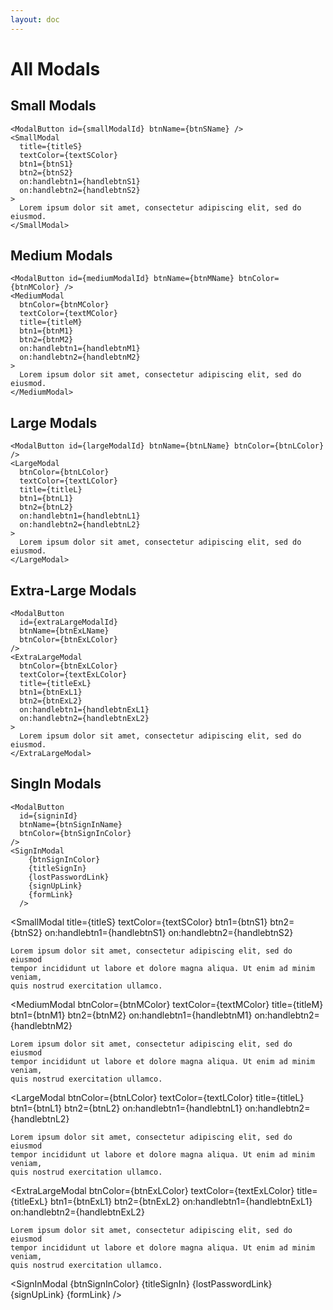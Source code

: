 ```yaml
---
layout: doc
---
```


<script>
  import {
    SmallModal,
    MediumModal,
    LargeModal,
    ExtraLargeModal,
    SignInModal,
    ModalButton,
  } from "$lib/index";
  import Prism from "prismjs";
  import "prismjs/themes/prism.css";

  // small
  let smallModalId = "small-modal";
  let btnSName = "Small Modal";

  let titleS = "Small Modal Title";
  let textSColor = "gray";
  let btnS1 = "I accept";
  let btnS2 = "Decline";

  const handlebtnS1 = () => {
    alert("handlebtnS1 is clicked from a parent page.");
    toggleModal(smallModalId, false);
  };

  const handlebtnS2 = () => {
    alert("handlebtnS2 is clicked from a parent page.");
    toggleModal(smallModalId, false);
  };

  // medium
  let mediumModalId = "medium-modal";
  let btnMName = "Medium Modal";
  let btnMColor = "red";
  let textMColor = "yellow";
  let titleM = "Medium Modal Title";
  let btnM1 = "I accept";
  let btnM2 = "Decline";

  const handlebtnM1 = () => {
    alert("handlebtnM1 is clicked from a parent page.");
    toggleModal(mediumModalId, false);
  };

  const handlebtnM2 = () => {
    alert("handlebtnM2 is clicked from a parent page.");
    toggleModal(mediumModalId, false);
  };

  // Large
  let largeModalId = "large-modal";
  let btnLName = "Large Modal";
  let btnLColor = "yellow";
  let textLColor = "green";
  let titleL = "Large Modal Title";
  let btnL1 = "I accept";
  let btnL2 = "Decline";

  const handlebtnL1 = () => {
    alert("handlebtnL1 is clicked from a parent page.");
    toggleModal(largeModalId, false);
  };

  const handlebtnL2 = () => {
    alert("handlebtnL2 is clicked from a parent page.");
    toggleModal(largeModalId, false);
  };

  // Extra Large
  let extraLargeModalId = "extralarge-modal";
  let btnExLName = "Extra Large Modal";
  let btnExLColor = "green";
  let textExLColor = "blue";
  let titleExL = "Exttra Large Modal";
  let btnExL1 = "I accept";
  let btnExL2 = "Decline";

  const handlebtnExL1 = () => {
    alert("handlebtnExL1 is clicked from a parent page.");
    toggleModal(extraLargeModalId, false);
  };

  const handlebtnExL2 = () => {
    alert("handlebtnExL2 is clicked from a parent page.");
    toggleModal(extraLargeModalId, false);
  };

  // SignIn Modal
  let signinId = "signin-modal";
  let btnSignInName = "Sign In Modal";
  let btnSignInColor = "purple";
  let titleSignIn = "Sign in to our platform";
  let lostPasswordLink = "/auth/lost-password";
  let signUpLink = "/auth/signup";
  let formLink = "/auth/login";
</script>

<h1 class="text-3xl w-full">All Modals</h1>

<h2 class="text-xl w-full mt-8">Small Modals</h2>

```
<ModalButton id={smallModalId} btnName={btnSName} />
<SmallModal
  title={titleS}
  textColor={textSColor}
  btn1={btnS1}
  btn2={btnS2}
  on:handlebtn1={handlebtnS1}
  on:handlebtn2={handlebtnS2}
>
  Lorem ipsum dolor sit amet, consectetur adipiscing elit, sed do eiusmod.
</SmallModal>
```

<div class="container flex flex-wrap my-8 mx-auto justify-center">
  <!-- Small Modal Button -->
  <ModalButton id={smallModalId} btnName={btnSName} />
</div>

<h2 class="text-xl w-full mt-8">Medium Modals</h2>

```
<ModalButton id={mediumModalId} btnName={btnMName} btnColor={btnMColor} />
<MediumModal
  btnColor={btnMColor}
  textColor={textMColor}
  title={titleM}
  btn1={btnM1}
  btn2={btnM2}
  on:handlebtn1={handlebtnM1}
  on:handlebtn2={handlebtnM2}
>
  Lorem ipsum dolor sit amet, consectetur adipiscing elit, sed do eiusmod.
</MediumModal>
```

<div class="container flex flex-wrap my-8 mx-auto justify-center">
  <!-- Medium Modal Button -->
  <ModalButton id={mediumModalId} btnName={btnMName} btnColor={btnMColor} />
</div>

<h2 class="text-xl w-full mt-8">Large Modals</h2>

```
<ModalButton id={largeModalId} btnName={btnLName} btnColor={btnLColor} />
<LargeModal
  btnColor={btnLColor}
  textColor={textLColor}
  title={titleL}
  btn1={btnL1}
  btn2={btnL2}
  on:handlebtn1={handlebtnL1}
  on:handlebtn2={handlebtnL2}
>
  Lorem ipsum dolor sit amet, consectetur adipiscing elit, sed do eiusmod.
</LargeModal>
```

<div class="container flex flex-wrap my-8 mx-auto justify-center">
  <!-- Large Modal Button -->
  <ModalButton id={largeModalId} btnName={btnLName} btnColor={btnLColor} />
</div>

<h2 class="text-xl w-full mt-8">Extra-Large Modals</h2>

```
<ModalButton
  id={extraLargeModalId}
  btnName={btnExLName}
  btnColor={btnExLColor}
/>
<ExtraLargeModal
  btnColor={btnExLColor}
  textColor={textExLColor}
  title={titleExL}
  btn1={btnExL1}
  btn2={btnExL2}
  on:handlebtn1={handlebtnExL1}
  on:handlebtn2={handlebtnExL2}
>
  Lorem ipsum dolor sit amet, consectetur adipiscing elit, sed do eiusmod.
</ExtraLargeModal>   
```

<div class="container flex flex-wrap my-8 mx-auto justify-center">
  <!-- ExtraLarge Modal Button -->
  <ModalButton
    id={extraLargeModalId}
    btnName={btnExLName}
    btnColor={btnExLColor}
  />
</div>

<h2 class="text-xl w-full mt-8">SingIn Modals</h2>

```
<ModalButton
  id={signinId}
  btnName={btnSignInName}
  btnColor={btnSignInColor}
/>
<SignInModal
    {btnSignInColor}
    {titleSignIn}
    {lostPasswordLink}
    {signUpLink}
    {formLink}
  />
```

<div class="container flex flex-wrap my-8 mx-auto justify-center">
  <!-- SignInModal Button -->
  <ModalButton
    id={signinId}
    btnName={btnSignInName}
    btnColor={btnSignInColor}
  />
</div>


  <SmallModal
    title={titleS}
    textColor={textSColor}
    btn1={btnS1}
    btn2={btnS2}
    on:handlebtn1={handlebtnS1}
    on:handlebtn2={handlebtnS2}
  >
    Lorem ipsum dolor sit amet, consectetur adipiscing elit, sed do eiusmod
    tempor incididunt ut labore et dolore magna aliqua. Ut enim ad minim veniam,
    quis nostrud exercitation ullamco.
  </SmallModal>

  <MediumModal
    btnColor={btnMColor}
    textColor={textMColor}
    title={titleM}
    btn1={btnM1}
    btn2={btnM2}
    on:handlebtn1={handlebtnM1}
    on:handlebtn2={handlebtnM2}
  >
    Lorem ipsum dolor sit amet, consectetur adipiscing elit, sed do eiusmod
    tempor incididunt ut labore et dolore magna aliqua. Ut enim ad minim veniam,
    quis nostrud exercitation ullamco.
  </MediumModal>

  <LargeModal
    btnColor={btnLColor}
    textColor={textLColor}
    title={titleL}
    btn1={btnL1}
    btn2={btnL2}
    on:handlebtn1={handlebtnL1}
    on:handlebtn2={handlebtnL2}
  >
    Lorem ipsum dolor sit amet, consectetur adipiscing elit, sed do eiusmod
    tempor incididunt ut labore et dolore magna aliqua. Ut enim ad minim veniam,
    quis nostrud exercitation ullamco.
  </LargeModal>

  <ExtraLargeModal
    btnColor={btnExLColor}
    textColor={textExLColor}
    title={titleExL}
    btn1={btnExL1}
    btn2={btnExL2}
    on:handlebtn1={handlebtnExL1}
    on:handlebtn2={handlebtnExL2}
  >
    Lorem ipsum dolor sit amet, consectetur adipiscing elit, sed do eiusmod
    tempor incididunt ut labore et dolore magna aliqua. Ut enim ad minim veniam,
    quis nostrud exercitation ullamco.
  </ExtraLargeModal>

  <SignInModal
    {btnSignInColor}
    {titleSignIn}
    {lostPasswordLink}
    {signUpLink}
    {formLink}
  />

